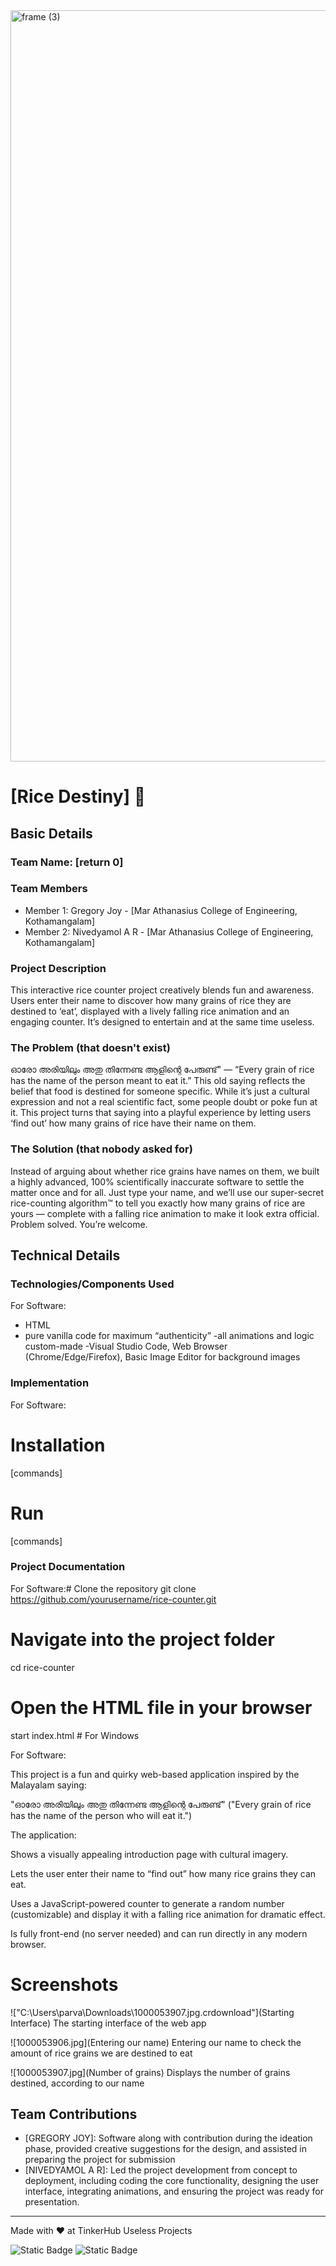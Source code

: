 <img width="3188" height="1202" alt="frame (3)" src="https://github.com/user-attachments/assets/517ad8e9-ad22-457d-9538-a9e62d137cd7" />


# [Rice Destiny] 🎯


## Basic Details
### Team Name: [return 0]


### Team Members
 
- Member 1: Gregory Joy - [Mar Athanasius College of Engineering, Kothamangalam]
- Member 2: Nivedyamol A R - [Mar Athanasius College of Engineering, Kothamangalam]

### Project Description
This interactive rice counter project creatively blends fun and awareness. Users enter their name to discover how many grains of rice they are destined to ‘eat’, displayed with a lively falling rice animation and an engaging counter. It’s designed to entertain and at the same time useless.

### The Problem (that doesn't exist)
ഓരോ അരിയിലും അതു തിന്നേണ്ട ആളിന്റെ പേരുണ്ട്" — “Every grain of rice has the name of the person meant to eat it.” This old saying reflects the belief that food is destined for someone specific. While it’s just a cultural expression and not a real scientific fact, some people doubt or poke fun at it. This project turns that saying into a playful experience by letting users ‘find out’ how many grains of rice have their name on them.

### The Solution (that nobody asked for)
Instead of arguing about whether rice grains have names on them, we built a highly advanced, 100% scientifically inaccurate software to settle the matter once and for all. Just type your name, and we’ll use our super-secret rice-counting algorithm™ to tell you exactly how many grains of rice are yours — complete with a falling rice animation to make it look extra official. Problem solved. You’re welcome. 

## Technical Details
### Technologies/Components Used
For Software:
- HTML
- pure vanilla code for maximum “authenticity”
 -all animations and logic custom-made
-Visual Studio Code, Web Browser (Chrome/Edge/Firefox), Basic Image Editor for background images

 

### Implementation
For Software:
# Installation
[commands]

# Run
[commands]

### Project Documentation
For Software:# Clone the repository
git clone https://github.com/yourusername/rice-counter.git

# Navigate into the project folder
cd rice-counter
# Open the HTML file in your browser
start index.html      # For Windows  
 
For Software:

This project is a fun and quirky web-based application inspired by the Malayalam saying:

"ഓരോ അരിയിലും അതു തിന്നേണ്ട ആളിന്റെ പേരുണ്ട്"
("Every grain of rice has the name of the person who will eat it.")

The application:

Shows a visually appealing introduction page with cultural imagery.

Lets the user enter their name to “find out” how many rice grains they can eat.

Uses a JavaScript-powered counter to generate a random number (customizable) and display it with a falling rice animation for dramatic effect.

Is fully front-end (no server needed) and can run directly in any modern browser.

# Screenshots  
!["C:\Users\parva\Downloads\1000053907.jpg.crdownload"](Starting Interface)
The starting interface of the web app

![1000053906.jpg](Entering our name)
Entering our name to check the amount of rice grains we are destined to eat

![1000053907.jpg](Number of grains)
Displays the number of grains destined, according to our name

 
 
 

## Team Contributions
- [GREGORY JOY]: Software along with contribution during the ideation phase, provided creative suggestions for the design, and assisted in preparing the project for submission
- [NIVEDYAMOL A R]:   Led the project development from concept to deployment, including coding the core functionality, designing the user interface, integrating animations, and ensuring the project was ready for presentation.
  

---
Made with ❤️ at TinkerHub Useless Projects 

![Static Badge](https://img.shields.io/badge/TinkerHub-24?color=%23000000&link=https%3A%2F%2Fwww.tinkerhub.org%2F)
![Static Badge](https://img.shields.io/badge/UselessProjects--25-25?link=https%3A%2F%2Fwww.tinkerhub.org%2Fevents%2FQ2Q1TQKX6Q%2FUseless%2520Projects)


